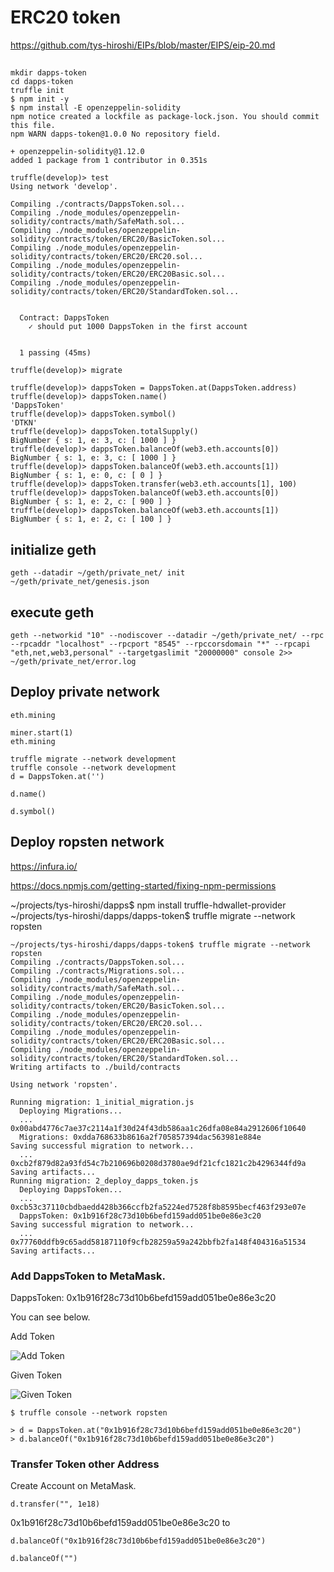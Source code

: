 # ERC20 token

https://github.com/tys-hiroshi/EIPs/blob/master/EIPS/eip-20.md

## 

```
mkdir dapps-token
cd dapps-token
truffle init
$ npm init -y
$ npm install -E openzeppelin-solidity
npm notice created a lockfile as package-lock.json. You should commit this file.
npm WARN dapps-token@1.0.0 No repository field.

+ openzeppelin-solidity@1.12.0
added 1 package from 1 contributor in 0.351s
```

```
truffle(develop)> test
Using network 'develop'.

Compiling ./contracts/DappsToken.sol...
Compiling ./node_modules/openzeppelin-solidity/contracts/math/SafeMath.sol...
Compiling ./node_modules/openzeppelin-solidity/contracts/token/ERC20/BasicToken.sol...
Compiling ./node_modules/openzeppelin-solidity/contracts/token/ERC20/ERC20.sol...
Compiling ./node_modules/openzeppelin-solidity/contracts/token/ERC20/ERC20Basic.sol...
Compiling ./node_modules/openzeppelin-solidity/contracts/token/ERC20/StandardToken.sol...


  Contract: DappsToken
    ✓ should put 1000 DappsToken in the first account


  1 passing (45ms)

truffle(develop)> migrate

truffle(develop)> dappsToken = DappsToken.at(DappsToken.address)
truffle(develop)> dappsToken.name()
'DappsToken'
truffle(develop)> dappsToken.symbol()
'DTKN'
truffle(develop)> dappsToken.totalSupply()
BigNumber { s: 1, e: 3, c: [ 1000 ] }
truffle(develop)> dappsToken.balanceOf(web3.eth.accounts[0])
BigNumber { s: 1, e: 3, c: [ 1000 ] }
truffle(develop)> dappsToken.balanceOf(web3.eth.accounts[1])
BigNumber { s: 1, e: 0, c: [ 0 ] }
truffle(develop)> dappsToken.transfer(web3.eth.accounts[1], 100)
truffle(develop)> dappsToken.balanceOf(web3.eth.accounts[0])
BigNumber { s: 1, e: 2, c: [ 900 ] }
truffle(develop)> dappsToken.balanceOf(web3.eth.accounts[1])
BigNumber { s: 1, e: 2, c: [ 100 ] }

```

## initialize geth

```
geth --datadir ~/geth/private_net/ init ~/geth/private_net/genesis.json
```

## execute geth

```
geth --networkid "10" --nodiscover --datadir ~/geth/private_net/ --rpc --rpcaddr "localhost" --rpcport "8545" --rpccorsdomain "*" --rpcapi "eth,net,web3,personal" --targetgaslimit "20000000" console 2>> ~/geth/private_net/error.log
```

## Deploy private network

```
eth.mining
```

```
miner.start(1)
eth.mining
```

```
truffle migrate --network development
truffle console --network development
d = DappsToken.at('')

d.name()

d.symbol()
```

## Deploy ropsten network

https://infura.io/

https://docs.npmjs.com/getting-started/fixing-npm-permissions

~/projects/tys-hiroshi/dapps$ npm install truffle-hdwallet-provider
~/projects/tys-hiroshi/dapps/dapps-token$ truffle migrate --network ropsten

```
~/projects/tys-hiroshi/dapps/dapps-token$ truffle migrate --network ropsten
Compiling ./contracts/DappsToken.sol...
Compiling ./contracts/Migrations.sol...
Compiling ./node_modules/openzeppelin-solidity/contracts/math/SafeMath.sol...
Compiling ./node_modules/openzeppelin-solidity/contracts/token/ERC20/BasicToken.sol...
Compiling ./node_modules/openzeppelin-solidity/contracts/token/ERC20/ERC20.sol...
Compiling ./node_modules/openzeppelin-solidity/contracts/token/ERC20/ERC20Basic.sol...
Compiling ./node_modules/openzeppelin-solidity/contracts/token/ERC20/StandardToken.sol...
Writing artifacts to ./build/contracts

Using network 'ropsten'.

Running migration: 1_initial_migration.js
  Deploying Migrations...
  ... 0x00abd4776c7ae37c2114a1f30d24f43db586aa1c26dfa08e84a2912606f10640
  Migrations: 0xdda768633b8616a2f705857394dac563981e884e
Saving successful migration to network...
  ... 0xcb2f879d82a93fd54c7b210696b0208d3780ae9df21cfc1821c2b4296344fd9a
Saving artifacts...
Running migration: 2_deploy_dapps_token.js
  Deploying DappsToken...
  ... 0xcb53c37110cbdbaedd428b366ccfb2fa5224ed7528f8b8595becf463f293e07e
  DappsToken: 0x1b916f28c73d10b6befd159add051be0e86e3c20
Saving successful migration to network...
  ... 0x77760ddfb9c65add58187110f9cfb28259a59a242bbfb2fa148f404316a51534
Saving artifacts...
```

### Add DappsToken to MetaMask.

DappsToken: 0x1b916f28c73d10b6befd159add051be0e86e3c20

You can see below.

Add Token

![Add Token](https://github.com/tys-hiroshi/dapps/blob/master/dapps-token_img/Screenshot%20from%202018-10-07%2016-24-53.jpg)

Given Token

![Given Token](https://github.com/tys-hiroshi/dapps/blob/master/dapps-token_img/Screenshot%20from%202018-10-07%2016-25-22.jpg)

```
$ truffle console --network ropsten

> d = DappsToken.at("0x1b916f28c73d10b6befd159add051be0e86e3c20")
> d.balanceOf("0x1b916f28c73d10b6befd159add051be0e86e3c20")
```

### Transfer Token other Address

Create Account on MetaMask.

```
d.transfer("", 1e18)
```

0x1b916f28c73d10b6befd159add051be0e86e3c20 to 

```
d.balanceOf("0x1b916f28c73d10b6befd159add051be0e86e3c20")

d.balanceOf("")
```

